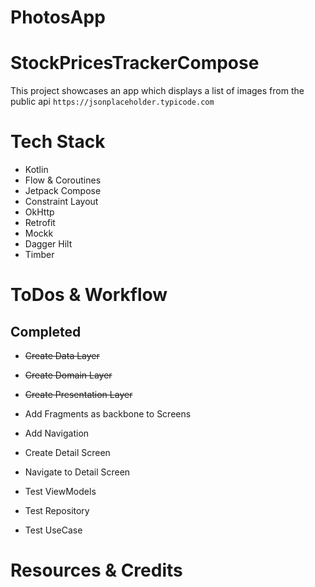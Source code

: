 # PhotosApp

# StockPricesTrackerCompose

This project showcases an app which displays a list of images from the public api ```https://jsonplaceholder.typicode.com```

# Tech Stack
- Kotlin
- Flow & Coroutines
- Jetpack Compose
- Constraint Layout
- OkHttp 
- Retrofit
- Mockk
- Dagger Hilt
- Timber

# ToDos & Workflow
## Completed
- ~~Create Data Layer~~
- ~~Create Domain Layer~~
- ~~Create Presentation Layer~~

- Add Fragments as backbone to Screens
- Add Navigation
- Create Detail Screen
- Navigate to Detail Screen

- Test ViewModels
- Test Repository
- Test UseCase

# Resources & Credits


